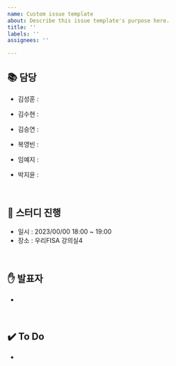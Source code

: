 ```yaml
---
name: Custom issue template
about: Describe this issue template's purpose here.
title: ''
labels: ''
assignees: ''

---
```


## 📚 담당

- 김성훈 : 

- 김수현 : 

- 김승연 : 

- 복영빈 : 

- 임예지 : 

- 박지윤 : 

<br>

## 📅 스터디 진행

- 일시 : 2023/00/00 18:00 ~ 19:00
- 장소 : 우리FISA 강의실4

<br>

## ✋ 발표자
- 

<br>

## ✔️ To Do
-
